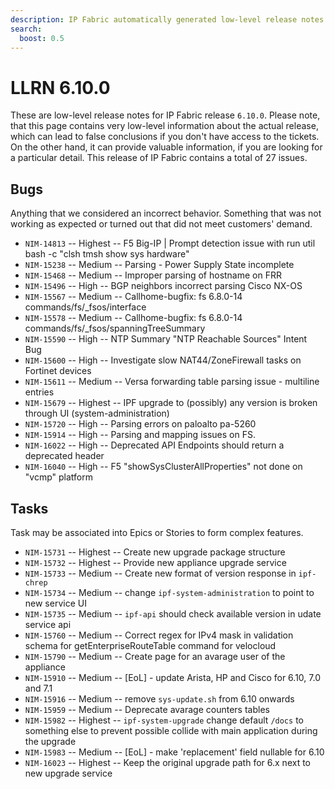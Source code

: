 ```yaml
---
description: IP Fabric automatically generated low-level release notes for version 6.10.0.
search:
  boost: 0.5
---
```


# LLRN 6.10.0

These are low-level release notes for IP Fabric release `6.10.0`. Please note, that this page contains very low-level information about the actual release, which can lead to false conclusions if you don't have access to the tickets. On the other hand, it can provide valuable information, if you are looking for a particular detail. This release of IP Fabric contains a total of 27 issues.

## Bugs

Anything that we considered an incorrect behavior. Something that was not working as expected or turned out that did not meet customers' demand.

- `NIM-14813` -- Highest -- F5 Big-IP | Prompt detection issue with run util bash -c "clsh tmsh show sys hardware"
- `NIM-15238` -- Medium -- Parsing - Power Supply State incomplete
- `NIM-15468` -- Medium -- Improper parsing of hostname on FRR
- `NIM-15496` -- High -- BGP neighbors incorrect parsing Cisco NX-OS
- `NIM-15567` -- Medium -- Callhome-bugfix: fs 6.8.0-14 commands/fs/_fsos/interface
- `NIM-15578` -- Medium -- Callhome-bugfix: fs 6.8.0-14 commands/fs/_fsos/spanningTreeSummary
- `NIM-15590` -- High -- NTP Summary "NTP Reachable Sources" Intent Bug
- `NIM-15600` -- High -- Investigate slow NAT44/ZoneFirewall tasks on Fortinet devices
- `NIM-15611` -- Medium -- Versa forwarding table parsing issue - multiline entries
- `NIM-15679` -- Highest -- IPF upgrade to (possibly) any version is broken through UI (system-administration)
- `NIM-15720` -- High -- Parsing errors on paloalto pa-5260
- `NIM-15914` -- High -- Parsing and mapping issues on FS.
- `NIM-16022` -- High -- Deprecated API Endpoints should return a deprecated header
- `NIM-16040` -- High -- F5 "showSysClusterAllProperties" not done on "vcmp" platform

## Tasks

Task may be associated into Epics or Stories to form complex features.

- `NIM-15731` -- Highest -- Create new upgrade package structure
- `NIM-15732` -- Highest -- Provide new appliance upgrade service
- `NIM-15733` -- Medium -- Create new format of version response in `ipf-chrep`
- `NIM-15734` -- Medium -- change `ipf-system-administration` to point to new service UI
- `NIM-15735` -- Medium -- `ipf-api` should check available version in udate service api
- `NIM-15760` -- Medium -- Correct regex for IPv4 mask in validation schema for getEnterpriseRouteTable command for velocloud
- `NIM-15790` -- Medium -- Create page for an avarage user of the appliance
- `NIM-15910` -- Medium -- [EoL] - update Arista, HP and Cisco for 6.10, 7.0 and 7.1
- `NIM-15916` -- Medium -- remove `sys-update.sh` from 6.10 onwards
- `NIM-15959` -- Medium -- Deprecate avarage counters tables
- `NIM-15982` -- Highest -- `ipf-system-upgrade` change default `/docs` to something else to prevent possible collide with main application during the upgrade
- `NIM-15983` -- Medium -- [EoL] - make 'replacement' field nullable for 6.10
- `NIM-16023` -- Highest -- Keep the original upgrade path for 6.x next to new upgrade service
